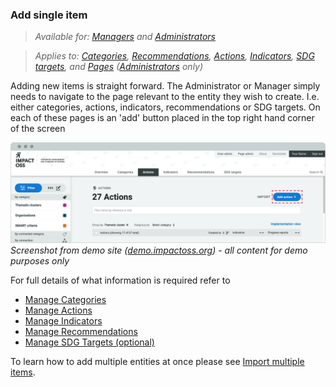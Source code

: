 ### Add single item

> _Available for: [Managers](/managers/manager.md) and [Administrators](/admins/admin.md)_

> _Applies to: [Categories](/managers/categories.md), [Recommendations](/managers/recommendations.md), [Actions](/managers/actions.md), [Indicators](/managers/indicators.md), [SDG targets](/managers/sdg-targets.md), and [Pages](/admins/pages.md) ([Administrators](/admins/admin.md) only)_

Adding new items is straight forward. The Administrator or Manager simply needs to navigate to the page relevant to the entity they wish to create. I.e. either categories, actions, indicators, recommendations or SDG targets. On each of these pages is an 'add' button placed in the top right hand corner of the screen

![](/assets/m-action-add.png)
_Screenshot from demo site ([demo.impactoss.org](https://demo.impactoss.org)) - all content for demo purposes only_

For full details of what information is required refer to
* [Manage Categories](/managers/categories.md)
* [Manage Actions](/managers/actions.md)
* [Manage Indicators](/managers/indicators.md)
* [Manage Recommendations](/managers/recommendations.md)
* [Manage SDG Targets (optional)](/managers/sdg-targets.md)

To learn how to add multiple entities at once please see [Import multiple items](/managers/import.md).
